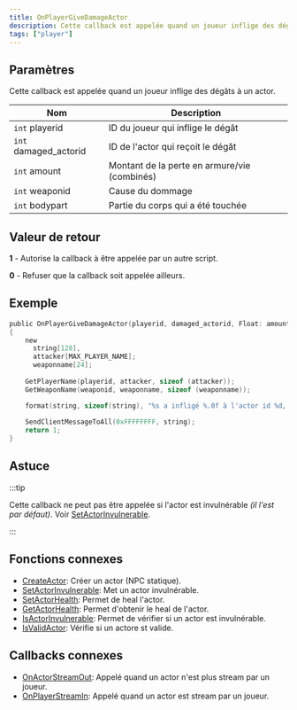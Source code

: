 ```yaml
---
title: OnPlayerGiveDamageActor
description: Cette callback est appelée quand un joueur inflige des dégâts à un actor.
tags: ["player"]
---
```


<VersionWarn name='callback' version='SA-MP 0.3d' />

## Paramètres

Cette callback est appelée quand un joueur inflige des dégâts à un actor.

| Nom                   | Description                                  |
| --------------------- | -------------------------------------------- |
| `int` playerid        | ID du joueur qui inflige le dégât            |
| `int` damaged_actorid | ID de l'actor qui reçoit le dégât            |
| `int` amount          | Montant de la perte en armure/vie (combinés) |
| `int` weaponid        | Cause du dommage                             |
| `int` bodypart        | Partie du corps qui a été touchée            |

## Valeur de retour

**1** - Autorise la callback à être appelée par un autre script.

**0** - Refuser que la callback soit appelée ailleurs.

## Exemple

```c
public OnPlayerGiveDamageActor(playerid, damaged_actorid, Float: amount, weaponid, bodypart)
{
    new 
      string[128], 
      attacker[MAX_PLAYER_NAME];
      weaponname[24];
    
    GetPlayerName(playerid, attacker, sizeof (attacker));
    GetWeaponName(weaponid, weaponname, sizeof (weaponname));

    format(string, sizeof(string), "%s a infligé %.0f à l'actor id %d, arme: %s", attacker, amount, damaged_actorid, weaponname);
    
    SendClientMessageToAll(0xFFFFFFFF, string);
    return 1;
}
```

## Astuce

:::tip

Cette callback ne peut pas être appelée si l'actor est invulnérable _(il l'est par défaut)_. Voir [SetActorInvulnerable](../functions/SetActorInvulnerable).

:::

## Fonctions connexes

- [CreateActor](../functions/CreateActor): Créer un actor (NPC statique).
- [SetActorInvulnerable](../functions/SetActorInvulnerable): Met un actor invulnérable.
- [SetActorHealth](../functions/SetActorHealth): Permet de heal l'actor.
- [GetActorHealth](../functions/GetActorHealth): Permet d'obtenir le heal de l'actor.
- [IsActorInvulnerable](../functions/IsActorInvulnerable): Permet de vérifier si un actor est invulnérable.
- [IsValidActor](../functions/IsValidActor): Vérifie si un actore st valide.

## Callbacks connexes

- [OnActorStreamOut](OnActorStreamOut): Appelé quand un actor n'est plus stream par un joueur. 
- [OnPlayerStreamIn](OnPlayerStreamIn): Appelé quand un actor est stream par un joueur.


